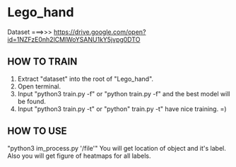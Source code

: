 # Lego_hand

Dataset ===>>> https://drive.google.com/open?id=1NZFzE0nh2lCMlWoYSANU1kY5jvpg0DTO

## HOW TO TRAIN
1) Extract "dataset" into the root of "Lego_hand".
2) Open terminal.
3) Input "python3 train.py -f" or "python train.py -f" and the best model will be found.
4) Input "python3 train.py -t" or "python" train.py -t" have nice training. =)

## HOW TO USE
  "python3 im_process.py '/file'"
   You will get location of object and it's label. Also you will get figure of heatmaps for all labels.

